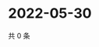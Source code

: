 # 2022-05-30

共 0 条

<!-- BEGIN WEIBO -->
<!-- 最后更新时间 Mon May 30 2022 06:16:05 GMT+0800 (China Standard Time) -->

<!-- END WEIBO -->
